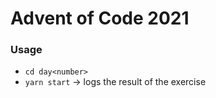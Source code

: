 # Advent of Code 2021

### Usage

- `cd day<number>`  
- `yarn start` -> logs the result of the exercise  
